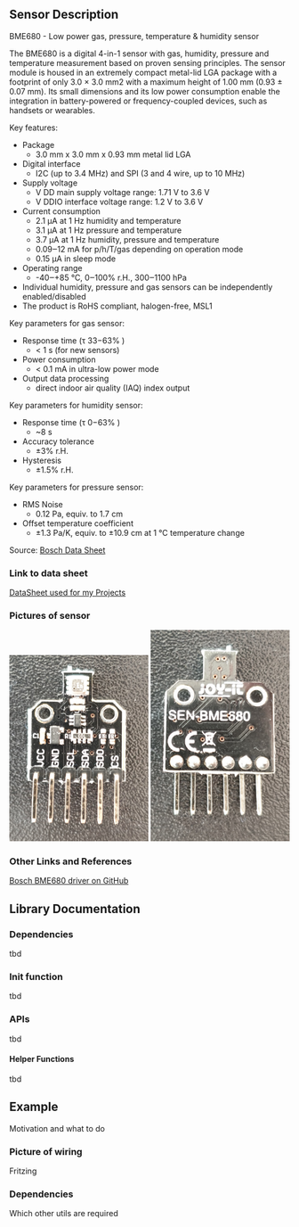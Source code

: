 ## Sensor Description
BME680 - Low power gas, pressure, temperature & humidity sensor

The BME680 is a digital 4-in-1 sensor with gas, humidity, pressure and temperature measurement based on
proven sensing principles. The sensor module is housed in an extremely compact metal-lid LGA package with a
footprint of only 3.0 × 3.0 mm2 with a maximum height of 1.00 mm (0.93 ± 0.07 mm). Its small dimensions and its
low power consumption enable the integration in battery-powered or frequency-coupled devices, such as
handsets or wearables.

Key features:
* Package
   - 3.0 mm x 3.0 mm x 0.93 mm metal lid LGA
* Digital interface
  - I2C (up to 3.4 MHz) and SPI (3 and 4 wire, up to 10 MHz)
* Supply voltage
  - V DD main supply voltage range: 1.71 V to 3.6 V
  - V DDIO interface voltage range: 1.2 V to 3.6 V 
* Current consumption
  - 2.1 μA at 1 Hz humidity and temperature
  - 3.1 μA at 1 Hz pressure and temperature
  - 3.7 μA at 1 Hz humidity, pressure and temperature
  - 0.09‒12 mA for p/h/T/gas depending on operation mode
  - 0.15 μA in sleep mode
* Operating range
  - -40‒+85 °C, 0‒100% r.H., 300‒1100 hPa
* Individual humidity, pressure and gas sensors can be independently enabled/disabled
* The product is RoHS compliant, halogen-free, MSL1

Key parameters for gas sensor:
* Response time (τ 33−63% )
  - < 1 s (for new sensors)
* Power consumption
  - < 0.1 mA in ultra-low power mode
* Output data processing
  - direct indoor air quality (IAQ) index output

Key parameters for humidity sensor:
* Response time (τ 0−63% )
  - ~8 s
* Accuracy tolerance
  - ±3% r.H.
* Hysteresis
  - ±1.5% r.H.

Key parameters for pressure sensor:
* RMS Noise
  - 0.12 Pa, equiv. to 1.7 cm
* Offset temperature coefficient
  - ±1.3 Pa/K, equiv. to ±10.9 cm at 1 °C temperature change

Source: [Bosch Data Sheet](https://cdn-shop.adafruit.com/product-files/3660/BME680.pdf)

### Link to data sheet
[DataSheet used for my Projects](https://github.com/michelheil/Arduino/lib/myBME680/datasheet)

### Pictures of sensor
<img src="https://github.com/michelheil/Arduino/blob/master/lib/myBME680/pictures/BME680_Front.jpg" width="250"> <img src="https://github.com/michelheil/Arduino/blob/master/lib/myBME680/pictures/BME680_Back.jpg" width="250">

### Other Links and References
[Bosch BME680 driver on GitHub](https://github.com/BoschSensortec/BME680_driver)


## Library Documentation

### Dependencies
tbd

### Init function
tbd


### APIs
tbd

#### Helper Functions
tbd 


## Example
Motivation and what to do
### Picture of wiring
Fritzing
### Dependencies
Which other utils are required
